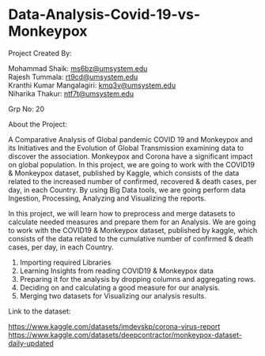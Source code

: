 # Data-Analysis-Covid-19-vs-Monkeypox

Project Created By:

Mohammad Shaik: ms6bz@umsystem.edu  
Rajesh Tummala: rt9cd@umsystem.edu  
Kranthi Kumar Mangalagiri: kmq3v@umsystem.edu   
Niharika Thakur: ntf7t@umsystem.edu 

Grp No: 20

About the Project:

A Comparative Analysis of Global pandemic COVID 19 and Monkeypox and its Initiatives and the Evolution of Global Transmission examining data to discover the association. Monkeypox and Corona have a significant impact on global population. In this project, we are going to work with the COVID19 & Monkeypox dataset, published by Kaggle, which consists of the data related to the increased number of confirmed, recovered & death cases, per day, in each Country. By using Big Data tools, we are going perform data Ingestion, Processing, Analyzing and Visualizing the reports.

In this project, we will learn how to preprocess and merge datasets to calculate needed measures and prepare them for an Analysis. We are going to work with the COVID19 & Monkeypox dataset, published by kaggle, which consists of the data related to the cumulative number of confirmed & death cases, per day, in each Country.
1. Importing required Libraries 
2. Learning Insights from reading COVID19 & Monkeypox data
3. Preparing it for the analysis by dropping columns and aggregating rows.
4. Deciding on and calculating a good measure for our analysis.
5. Merging two datasets for Visualizing our analysis results.


Link to the dataset: 

https://www.kaggle.com/datasets/imdevskp/corona-virus-report  
https://www.kaggle.com/datasets/deepcontractor/monkeypox-dataset-daily-updated

